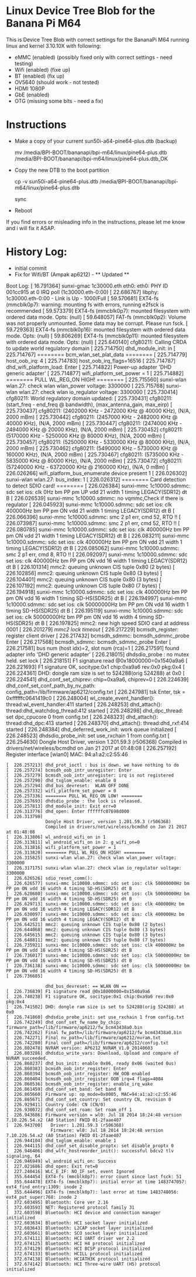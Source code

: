 Linux Device Tree Blob for the Banana Pi M64
============================================

This is Device Tree Blob with correct settings for the BananaPi M64 running linux and kernel 3.10.10X with following:

- eMMC (enabled) (possibly fixed only with correct settings - need testing)
- Wifi (enabled) (fixe up)
- BT (enabled) (fix up)
- OV5640 (should work - not tested)
- HDMI 1080P
- GbE (enabled)
- OTG (missing some bits - need a fix)

Instructions
=============

- Make a copy of your current sun50i-a64-pine64-plus.dtb (backup)


	mv /media/BPI-BOOT/bananapi/bpi-m64/linux/pine64-plus.dtb /media/BPI-BOOT/bananapi/bpi-m64/linux/pine64-plus.dtb_OK



- Copy the new DTB to the boot partition


	cp -v sun50i-a64-pine64-plus.dtb /media/BPI-BOOT/bananapi/bpi-m64/linux/pine64-plus.dtb

	sync

- Reboot


If you find errors or misleading info in the instructions, please let me know and i will fix it ASAP.

History Log:
===========
* initial commit
* Fix for Wifi/BT (Ampak ap6212) - ** Updated **

Boot Log:
	[   16.791364] sunxi-gmac 1c30000.eth eth0: eth0: PHY ID 001cc915 at 0 IRQ poll (1c30000.eth-0:00)
	[   22.686767] libphy: 1c30000.eth-0:00 - Link is Up - 1000/Full
	[   59.570681] EXT4-fs (mmcblk0p7): warning: mounting fs with errors, running e2fsck is recommended
	[   59.573379] EXT4-fs (mmcblk0p7): mounted filesystem with ordered data mode. Opts: (null)
	[   59.648057] FAT-fs (mmcblk0p2): Volume was not properly unmounted. Some data may be corrupt. Please run fsck.
	[   59.729363] EXT4-fs (mmcblk0p16): mounted filesystem with ordered data mode. Opts: (null)
	[   59.806269] EXT4-fs (mmcblk0p11): mounted filesystem with ordered data mode. Opts: (null)
	[  225.640140] cfg80211: Calling CRDA to update world regulatory domain
	[  225.714750] dhd_module_init: in
	[  225.714767] ======== bcm_wlan_set_plat_data ========
	[  225.714779] host_oob_irq: 4 
	[  225.714783] host_oob_irq_flags=16516
	[  225.714787] dhd_wifi_platform_load: Enter
	[  225.714822] Power-up adapter 'DHD generic adapter'
	[  225.714877] wifi_platform_set_power = 1
	[  225.714882] ======== PULL WL_REG_ON HIGH! ========
	[  225.715560] sunxi-wlan wlan.27: check wlan wlan_power voltage: 3300000
	[  225.715768] sunxi-wlan wlan.27: check wlan io_regulator voltage: 3300000
	[  225.730414] cfg80211: World regulatory domain updated:
	[  225.730431] cfg80211:   (start_freq - end_freq @ bandwidth), (max_antenna_gain, max_eirp)
	[  225.730437] cfg80211:   (2402000 KHz - 2472000 KHz @ 40000 KHz), (N/A, 2000 mBm)
	[  225.730442] cfg80211:   (2457000 KHz - 2482000 KHz @ 40000 KHz), (N/A, 2000 mBm)
	[  225.730447] cfg80211:   (2474000 KHz - 2494000 KHz @ 20000 KHz), (N/A, 2000 mBm)
	[  225.730452] cfg80211:   (5170000 KHz - 5250000 KHz @ 80000 KHz), (N/A, 2000 mBm)
	[  225.730457] cfg80211:   (5250000 KHz - 5330000 KHz @ 80000 KHz), (N/A, 2000 mBm)
	[  225.730462] cfg80211:   (5490000 KHz - 5730000 KHz @ 160000 KHz), (N/A, 2000 mBm)
	[  225.730467] cfg80211:   (5735000 KHz - 5835000 KHz @ 80000 KHz), (N/A, 2000 mBm)
	[  225.730472] cfg80211:   (57240000 KHz - 63720000 KHz @ 2160000 KHz), (N/A, 0 mBm)
	[  226.026266] wifi_platform_bus_enumerate device present 1
	[  226.026302] sunxi-wlan wlan.27: bus_index: 1
	[  226.026312] ======== Card detection to detect SDIO card! ========
	[  226.026384] sunxi-mmc 1c10000.sdmmc: sdc set ios: clk 0Hz bm PP pm UP vdd 21 width 1 timing LEGACY(SDR12) dt B
	[  226.026539] sunxi-mmc 1c10000.sdmmc: no vqmmc,Check if there is regulator
	[  226.045923] sunxi-mmc 1c10000.sdmmc: sdc set ios: clk 400000Hz bm PP pm ON vdd 21 width 1 timing LEGACY(SDR12) dt B
	[  226.066396] sunxi-mmc 1c10000.sdmmc: smc 2 p1 err, cmd 52, RTO !!
	[  226.073987] sunxi-mmc 1c10000.sdmmc: smc 2 p1 err, cmd 52, RTO !!
	[  226.080785] sunxi-mmc 1c10000.sdmmc: sdc set ios: clk 400000Hz bm PP pm ON vdd 21 width 1 timing LEGACY(SDR12) dt B
	[  226.083211] sunxi-mmc 1c10000.sdmmc: sdc set ios: clk 400000Hz bm PP pm ON vdd 21 width 1 timing LEGACY(SDR12) dt B
	[  226.085062] sunxi-mmc 1c10000.sdmmc: smc 2 p1 err, cmd 8, RTO !!
	[  226.092097] sunxi-mmc 1c10000.sdmmc: sdc set ios: clk 400000Hz bm PP pm ON vdd 16 width 1 timing LEGACY(SDR12) dt B
	[  226.101314] mmc2: queuing unknown CIS tuple 0x80 (2 bytes)
	[  226.102856] mmc2: queuing unknown CIS tuple 0x80 (3 bytes)
	[  226.104401] mmc2: queuing unknown CIS tuple 0x80 (3 bytes)
	[  226.107192] mmc2: queuing unknown CIS tuple 0x80 (7 bytes)
	[  226.194918] sunxi-mmc 1c10000.sdmmc: sdc set ios: clk 400000Hz bm PP pm ON vdd 16 width 1 timing SD-HS(SDR25) dt B
	[  226.194997] sunxi-mmc 1c10000.sdmmc: sdc set ios: clk 50000000Hz bm PP pm ON vdd 16 width 1 timing SD-HS(SDR25) dt B
	[  226.195119] sunxi-mmc 1c10000.sdmmc: sdc set ios: clk 50000000Hz bm PP pm ON vdd 16 width 4 timing SD-HS(SDR25) dt B
	[  226.197825] mmc2: new high speed SDIO card at address 0001
	[  226.201279] *mmc2 lock timeout*
	[  226.217229] bcmsdh_register: register client driver
	[  226.217432] bcmsdh_sdmmc: bcmsdh_sdmmc_probe Enter
	[  226.217568] bcmsdh_sdmmc: bcmsdh_sdmmc_probe Enter
	[  226.217581] bus num (host idx)=2, slot num (rca)=1
	[  226.217591] found adapter info 'DHD generic adapter'
	[  226.218015] dhdsdio_probe : no mutex held. set lock
	[  226.218151] F1 signature read @0x18000000=0x1540a9a6
	[  226.221693] F1 signature OK, socitype:0x1 chip:0xa9a6 rev:0x0 pkg:0x4
	[  226.224361] DHD: dongle ram size is set to 524288(orig 524288) at 0x0
	[  226.224541] dhd_conf_set_chiprev: chip=0xa9a6, chiprev=0
	[  226.224639] dhd_conf_set_conf_path_by_nv_path: config_path=/lib/firmware/ap6212/config.txt
	[  226.247981] tsk Enter, tsk = 0xffffffc0641419c0
	[  226.248004] wl_create_event_handler(): thread:wl_event_handler:411 started
	[  226.248253] dhd_attach(): thread:dhd_watchdog_thread:412 started
	[  226.248298] dhd_dpc_thread: set dpc_cpucore 0 from config.txt
	[  226.248323] dhd_attach(): thread:dhd_dpc:413 started
	[  226.248370] dhd_attach(): thread:dhd_rxf:414 started
	[  226.248384] dhd_deferred_work_init: work queue initialized 
	[  226.248523] dhdsdio_probe_init: set use_rxchain 1 from config.txt
	[  226.254630] Dongle Host Driver, version 1.201.59.3 (r506368)
	               Compiled in drivers/net/wireless/bcmdhd on Jan 21 2017 at 01:48:08
	[  226.257192] Register interface [wlan0]  MAC: 94:a1:a2:c2:55:46
	
	[  226.257213] dhd_prot_ioctl : bus is down. we have nothing to do
	[  226.257274] bcmsdh_oob_intr_unregister: Enter
	[  226.257279] bcmsdh_oob_intr_unregister: irq is not registered
	[  226.257290] dhd_txglom_enable: enable 0
	[  226.257294] dhd_bus_devreset:  WLAN OFF DONE
	[  226.257332] wifi_platform_set_power = 0
	[  226.257336] ======== PULL WL_REG_ON LOW! ========
	[  226.257693] dhdsdio_probe : the lock is released.
	[  226.257813] dhd_module_init: Exit err=0
	[  226.313776] dhd_open: Enter ffffffc07698d000
	[  226.313798] 
	               Dongle Host Driver, version 1.201.59.3 (r506368)
	               Compiled in drivers/net/wireless/bcmdhd on Jan 21 2017 at 01:48:08
	[  226.313806] wl_android_wifi_on in 1
	[  226.313811] wl_android_wifi_on in 2: g_wifi_on=0
	[  226.313816] wifi_platform_set_power = 1
	[  226.313820] ======== PULL WL_REG_ON HIGH! ========
	[  226.315825] sunxi-wlan wlan.27: check wlan wlan_power voltage: 3300000
	[  226.317175] sunxi-wlan wlan.27: check wlan io_regulator voltage: 3300000
	[  226.626526] sdio_reset_comm():
	[  226.626577] sunxi-mmc 1c10000.sdmmc: sdc set ios: clk 50000000Hz bm PP pm ON vdd 16 width 4 timing SD-HS(SDR25) dt B
	[  226.628680] sunxi-mmc 1c10000.sdmmc: sdc set ios: clk 50000000Hz bm PP pm ON vdd 16 width 4 timing SD-HS(SDR25) dt B
	[  226.629713] sunxi-mmc 1c10000.sdmmc: sdc set ios: clk 400000Hz bm PP pm ON vdd 16 width 4 timing LEGACY(SDR12) dt B
	[  226.630097] sunxi-mmc 1c10000.sdmmc: sdc set ios: clk 400000Hz bm PP pm ON vdd 16 width 4 timing LEGACY(SDR12) dt B
	[  226.642521] mmc2: queuing unknown CIS tuple 0x80 (2 bytes)
	[  226.644068] mmc2: queuing unknown CIS tuple 0x80 (3 bytes)
	[  226.645615] mmc2: queuing unknown CIS tuple 0x80 (3 bytes)
	[  226.648811] mmc2: queuing unknown CIS tuple 0x80 (7 bytes)
	[  226.735921] sunxi-mmc 1c10000.sdmmc: sdc set ios: clk 400000Hz bm PP pm ON vdd 16 width 4 timing SD-HS(SDR25) dt B
	[  226.736017] sunxi-mmc 1c10000.sdmmc: sdc set ios: clk 50000000Hz bm PP pm ON vdd 16 width 4 timing SD-HS(SDR25) dt B
	[  226.736138] sunxi-mmc 1c10000.sdmmc: sdc set ios: clk 50000000Hz bm PP pm ON vdd 16 width 4 timing SD-HS(SDR25) dt B
	[  226.736685] 
	               
	               dhd_bus_devreset: == WLAN ON ==
	[  226.736839] F1 signature read @0x18000000=0x1540a9a6
	[  226.740238] F1 signature OK, socitype:0x1 chip:0xa9a6 rev:0x0 pkg:0x4
	[  226.741502] DHD: dongle ram size is set to 524288(orig 524288) at 0x0
	[  226.741860] dhdsdio_probe_init: set use_rxchain 1 from config.txt
	[  226.742249] dhd_conf_set_fw_name_by_chip: firmware_path=/lib/firmware/ap6212/fw_bcm43438a0.bin
	[  226.742262] Final fw_path=/lib/firmware/ap6212/fw_bcm43438a0.bin
	[  226.742271] Final nv_path=/lib/firmware/ap6212/nvram.txt
	[  226.742280] Final conf_path=/lib/firmware/ap6212/config.txt
	[  226.802478] NVRAM version: AP6212_NVRAM_V1.0_20140603
	[  226.803286] dhdsdio_write_vars: Download, Upload and compare of NVRAM succeeded.
	[  226.860237] dhd_bus_init: enable 0x06, ready 0x06 (waited 0us)
	[  226.860383] bcmsdh_oob_intr_register: Enter
	[  226.860394] bcmsdh_oob_intr_register: HW_OOB enabled
	[  226.860404] bcmsdh_oob_intr_register OOB irq=4 flags=4084
	[  226.860536] bcmsdh_oob_intr_register: enable_irq_wake
	[  226.861459] dhd_conf_set_band: Set band 0
	[  226.865660] Firmware up: op_mode=0x0005, MAC=94:a1:a2:c2:55:46
	[  226.865671] dhd_conf_set_country: Set country CN, revision 0
	[  226.929411] Country code: CN (CN/0)
	[  226.930072] dhd_conf_set_roam: Set roam_off 1
	[  226.943686] Firmware version = wl0: Jul 18 2014 18:24:48 version 7.10.226.54.x2 (A0 Station) FWID 01-2faae407
	[  226.943700]   Driver: 1.201.59.3 (r506368)
	                 Firmware: wl0: Jul 18 2014 18:24:48 version 7.10.226.54.x2 (A0 Station) FWID 01-2faae407 
	[  226.944104] dhd_txglom_enable: enable 1
	[  226.944115] dhd_conf_set_disable_proptx: set disable_proptx 0
	[  226.946406] dhd_wlfc_hostreorder_init(): successful bdcv2 tlv signaling, 64
	[  226.946949] wl_android_wifi_on: Success
	[  227.021686] dhd_open: Exit ret=0
	[  227.240416] WLC_E_IF: NO_IF set, event Ignored
	[  355.644454] EXT4-fs (mmcblk0p7): error count since last fsck: 51
	[  355.644478] EXT4-fs (mmcblk0p7): initial error at time 1483747057: ext4_find_entry:1309: inode 2
	[  355.644496] EXT4-fs (mmcblk0p7): last error at time 1483748056: ext4_put_super:768: inode 2
	[  372.603495] Bluetooth: Core ver 2.16
	[  372.603593] NET: Registered protocol family 31
	[  372.603598] Bluetooth: HCI device and connection manager initialized
	[  372.603634] Bluetooth: HCI socket layer initialized
	[  372.603643] Bluetooth: L2CAP socket layer initialized
	[  372.603661] Bluetooth: SCO socket layer initialized
	[  372.674111] Bluetooth: HCI UART driver ver 2.2
	[  372.674125] Bluetooth: HCI H4 protocol initialized
	[  372.674129] Bluetooth: HCI BCSP protocol initialized
	[  372.674133] Bluetooth: HCILL protocol initialized
	[  372.674138] Bluetooth: HCIATH3K protocol initialized
	[  372.674142] Bluetooth: HCI Three-wire UART (H5) protocol initialized


